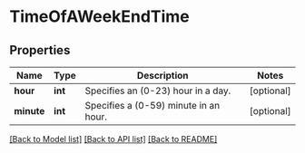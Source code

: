 # TimeOfAWeekEndTime

## Properties
Name | Type | Description | Notes
------------ | ------------- | ------------- | -------------
**hour** | **int** | Specifies an (0-23) hour in a day. | [optional] 
**minute** | **int** | Specifies a (0-59) minute in an hour. | [optional] 

[[Back to Model list]](../README.md#documentation-for-models) [[Back to API list]](../README.md#documentation-for-api-endpoints) [[Back to README]](../README.md)


